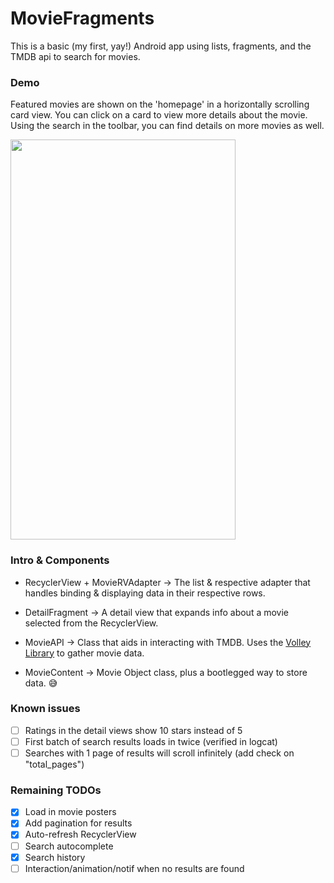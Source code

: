 # MovieFragments

This is a basic (my first, yay!) Android app using lists, fragments, and the TMDB api to search for movies.

### Demo

Featured movies are shown on the 'homepage' in a horizontally scrolling card view. You can click on a card to view more details about the movie. Using the search in the toolbar, you can find details on more movies as well.

<img src="/Android/MovieFragments/MoviesApp.gif" width="360" height="640"/>

### Intro & Components

- RecyclerView + MovieRVAdapter -> The list & respective adapter that handles binding & displaying data in their respective rows.

- DetailFragment -> A detail view that expands info about a movie selected from the RecyclerView. 

- MovieAPI -> Class that aids in interacting with TMDB. Uses the [Volley Library](https://developer.android.com/training/volley) to gather movie data.

- MovieContent -> Movie Object class, plus a bootlegged way to store data. 😅

### Known issues

- [ ] Ratings in the detail views show 10 stars instead of 5
- [ ] First batch of search results loads in twice (verified in logcat)
- [ ] Searches with 1 page of results will scroll infinitely (add check on "total_pages")

### Remaining TODOs

- [X] Load in movie posters
- [X] Add pagination for results
- [X] Auto-refresh RecyclerView
- [ ] Search autocomplete
- [X] Search history
- [ ] Interaction/animation/notif when no results are found
